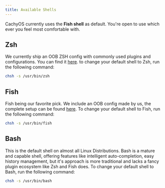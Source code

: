 ```yaml
---
title: Available Shells
---
```


CachyOS currently uses the **Fish shell** as default.
You're open to use which ever you feel most comfortable with.

## Zsh

We currently ship an OOB ZSH config with commonly used plugins and configurations.
You can find it [here](https://github.com/CachyOS/cachyos-zsh-config).
to change your default shell to Zsh, run the following command:

```bash
chsh -s /usr/bin/zsh
```

## Fish

Fish being our favorite pick. We include an OOB config made by us, the complete setup can be found [here](<https://github.com/CachyOS/cachyos-fish-config>).
To change your default shell to Fish, run the following command:

```bash
chsh -s /usr/bin/fish
```

## Bash

This is the default shell on almost all Linux Distributions. Bash is a mature and capable shell, offering features like intelligent auto-completion, easy history management, but it's approach is more traditional and lacks a fancy plugin ecosystem like Zsh and Fish does. To change your default shell to Bash, run the following command:

```bash
chsh -s /usr/bin/bash
```
